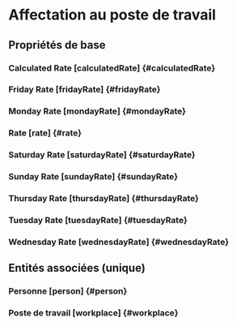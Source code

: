 # Affectation au poste de travail
<!--- THIS FILE IS GENERATED PLEASE DO NOT EDIT IT DIRECTLY --->



## Propriétés de base

### Calculated Rate [calculatedRate] {#calculatedRate}
        

### Friday Rate [fridayRate] {#fridayRate}
        

### Monday Rate [mondayRate] {#mondayRate}
        

### Rate [rate] {#rate}
        

### Saturday Rate [saturdayRate] {#saturdayRate}
        

### Sunday Rate [sundayRate] {#sundayRate}
        

### Thursday Rate [thursdayRate] {#thursdayRate}
        

### Tuesday Rate [tuesdayRate] {#tuesdayRate}
        

### Wednesday Rate [wednesdayRate] {#wednesdayRate}
        


## Entités associées (unique)

### Personne [person] {#person}
        

### Poste de travail [workplace] {#workplace}
        





